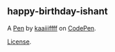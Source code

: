 happy-birthday-ishant
---------------------


A [Pen](https://codepen.io/kaaiiiffff/pen/NPWQppe) by [kaaiiiffff](https://codepen.io/kaaiiiffff) on [CodePen](https://codepen.io).

[License](https://codepen.io/license/pen/NPWQppe).